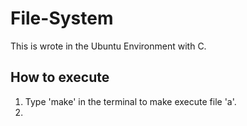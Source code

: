 # File-System
This is wrote in the Ubuntu Environment with C.

## How to execute
1. Type 'make' in the terminal to make execute file 'a'.
2. 
